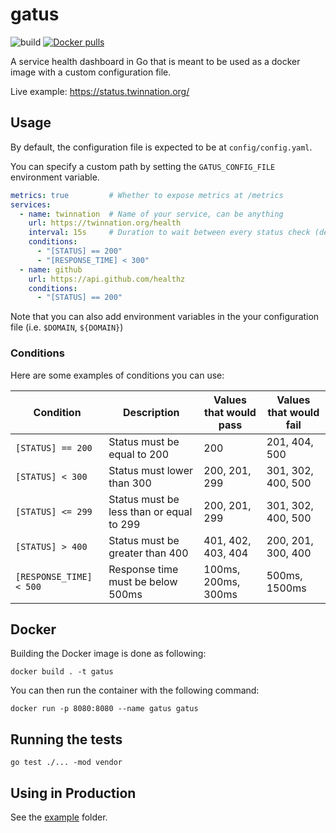 # gatus

![build](https://github.com/TwinProduction/gatus/workflows/build/badge.svg?branch=master)
[![Docker pulls](https://img.shields.io/docker/pulls/twinproduction/gatus.svg)](https://cloud.docker.com/repository/docker/twinproduction/gatus)

A service health dashboard in Go that is meant to be used as a docker 
image with a custom configuration file.

Live example: https://status.twinnation.org/


## Usage

By default, the configuration file is expected to be at `config/config.yaml`.

You can specify a custom path by setting the `GATUS_CONFIG_FILE` environment variable.

```yaml
metrics: true         # Whether to expose metrics at /metrics
services:
  - name: twinnation  # Name of your service, can be anything
    url: https://twinnation.org/health
    interval: 15s     # Duration to wait between every status check (default: 10s)
    conditions:
      - "[STATUS] == 200"
      - "[RESPONSE_TIME] < 300"
  - name: github
    url: https://api.github.com/healthz
    conditions:
      - "[STATUS] == 200"
```

Note that you can also add environment variables in the your configuration file (i.e. `$DOMAIN`, `${DOMAIN}`)


### Conditions

Here are some examples of conditions you can use:

| Condition                             | Description                               | Values that would pass | Values that would fail |
| ------------------------------------- | ----------------------------------------- | ---------------------- | ---------------------- |
| `[STATUS] == 200`                     | Status must be equal to 200               | 200                    | 201, 404, 500          |
| `[STATUS] < 300`                      | Status must lower than 300                | 200, 201, 299          | 301, 302, 400, 500     |
| `[STATUS] <= 299`                     | Status must be less than or equal to 299  | 200, 201, 299          | 301, 302, 400, 500     |
| `[STATUS] > 400`                      | Status must be greater than 400           | 401, 402, 403, 404     | 200, 201, 300, 400     |
| `[RESPONSE_TIME] < 500`               | Response time must be below 500ms         | 100ms, 200ms, 300ms    | 500ms, 1500ms          |


## Docker

Building the Docker image is done as following:

```
docker build . -t gatus
```

You can then run the container with the following command:

```
docker run -p 8080:8080 --name gatus gatus
```


## Running the tests

```
go test ./... -mod vendor
```


## Using in Production

See the [example](example) folder.
